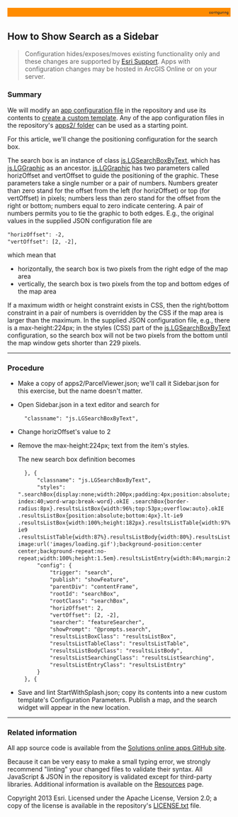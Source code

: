 [js.LGSearchBoxByText]: http://localgovtemplates2.esri.com/support/local-government-online-apps/doc/js2_doc/js.LGSearchBoxByText.html
[js.LGGraphic]: http://localgovtemplates2.esri.com/support/local-government-online-apps/doc/js2_doc/js.LGGraphic.html
[StartWithSplash.json]: ../examples2/StartWithSplash.json

[app configuration file]: UnderstandingConfigurationFile.md
[create a custom template]: HowToCreateCustomTemplate.md
[apps2/ folder]: ../../apps2/
[Solutions online apps GitHub site]: https://github.com/Esri/local-government-online-apps
[doc/examples2/ folder]: ../examples2/
[nls/ folder]: ../../nls/
[Resources]: Resources.md
[Esri Support]: http://support.esri.com/
[LICENSE.txt]: ../../LICENSE.txt

![](images/configuring.png)

## How to Show Search as a Sidebar

> Configuration hides/exposes/moves existing functionality only and these changes are supported by [Esri Support][].
> Apps with configuration changes may be hosted in ArcGIS Online or on your server.

### Summary

We will modify an [app configuration file][] in the repository and use its contents to [create a custom template][]. Any of the app configuration files in the repository's [apps2/ folder] can be used as a starting point.

For this article, we'll change the positioning configuration for the search box.

The search box is an instance of class [js.LGSearchBoxByText][], which has [js.LGGraphic][] as an ancestor. [js.LGGraphic][] has two parameters called horizOffset and vertOffset to guide the positioning of the graphic. These parameters take a single number or a pair of numbers. Numbers greater than zero stand for the offset from the left (for horizOffset) or top (for vertOffset) in pixels; numbers less than zero stand for the offset from the right or bottom; numbers equal to zero indicate centering. A pair of numbers permits you to tie the graphic to both edges. E.g., the original values in the supplied JSON configuration file are

    "horizOffset": -2,
    "vertOffset": [2, -2],

which mean that

- horizontally, the search box is two pixels from the right edge of the map area
- vertically, the search box is two pixels from the top and bottom edges of the map area

If a maximum width or height constraint exists in CSS, then the right/bottom constraint in a pair of numbers is overridden by the CSS if the map area is larger than the maximum. In the supplied JSON configuration file, e.g., there is a max-height:224px; in the styles (CSS) part of the [js.LGSearchBoxByText][] configuration, so the search box will not be two pixels from the bottom until the map window gets shorter than 229 pixels.

----------
### Procedure

* Make a copy of apps2/ParcelViewer.json; we'll call it Sidebar.json for this exercise, but the name doesn't matter.

* Open Sidebar.json in a text editor and search for

        "classname": "js.LGSearchBoxByText",

* Change horizOffset's value to 2
- Remove the max-height:224px; text from the item's styles.

    The new search box definition becomes

        }, {
            "classname": "js.LGSearchBoxByText",
            "styles": ".searchBox{display:none;width:200px;padding:4px;position:absolute;overflow:hidden;z-index:40;word-wrap:break-word}.okIE .searchBox{border-radius:8px}.resultsListBox{width:96%;top:53px;overflow:auto}.okIE .resultsListBox{position:absolute;bottom:4px}.lt-ie9 .resultsListBox{width:100%;height:182px}.resultsListTable{width:97%;margin:4px}.lt-ie9 .resultsListTable{width:87%}.resultsListBody{width:80%}.resultsListSearching{background-image:url('images/loading.gif');background-position:center center;background-repeat:no-repeat;width:100%;height:1.5em}.resultsListEntry{width:84%;margin:2px;padding:4px;cursor:pointer}",
            "config": {
                "trigger": "search",
                "publish": "showFeature",
                "parentDiv": "contentFrame",
                "rootId": "searchBox",
                "rootClass": "searchBox",
                "horizOffset": 2,
                "vertOffset": [2, -2],
                "searcher": "featureSearcher",
                "showPrompt": "@prompts.search",
                "resultsListBoxClass": "resultsListBox",
                "resultsListTableClass": "resultsListTable",
                "resultsListBodyClass": "resultsListBody",
                "resultsListSearchingClass": "resultsListSearching",
                "resultsListEntryClass": "resultsListEntry"
            }
        }, {


* Save and lint StartWithSplash.json; copy its contents into a new custom template's Configuration Parameters. Publish a map, and the search widget will appear in the new location.

----------
### Related information

All app source code is available from the [Solutions online apps GitHub site][].

Because it can be very easy to make a small typing error, we strongly recommend "linting" your changed files to validate their syntax. All JavaScript & JSON in the repository is validated except for third-party libraries. Additional information is available on the [Resources][] page.

Copyright 2013 Esri. Licensed under the Apache License, Version 2.0; a copy of the license is available in the repository's [LICENSE.txt][] file.